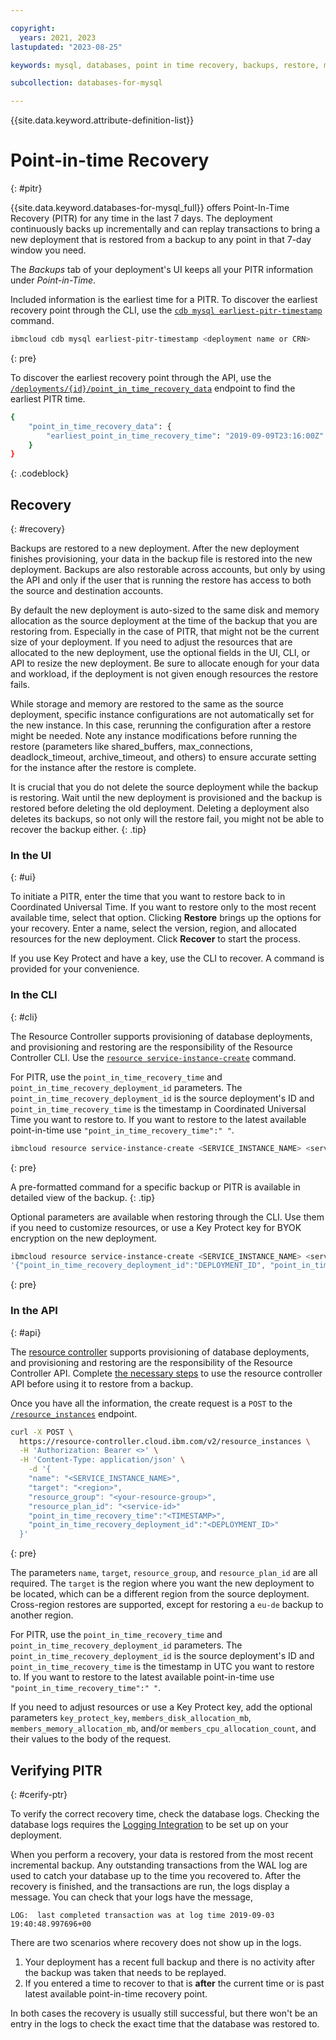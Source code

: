```yaml
---

copyright:
  years: 2021, 2023
lastupdated: "2023-08-25"

keywords: mysql, databases, point in time recovery, backups, restore, mysql pitr, mysql recovery

subcollection: databases-for-mysql

---
```


{{site.data.keyword.attribute-definition-list}}

# Point-in-time Recovery
{: #pitr}

{{site.data.keyword.databases-for-mysql_full}} offers Point-In-Time Recovery (PITR) for any time in the last 7 days. The deployment continuously backs up incrementally and can replay transactions to bring a new deployment that is restored from a backup to any point in that 7-day window you need.

The _Backups_ tab of your deployment's UI keeps all your PITR information under _Point-in-Time_.

Included information is the earliest time for a PITR. To discover the earliest recovery point through the CLI, use the [`cdb mysql earliest-pitr-timestamp`](/docs/databases-cli-plugin?topic=databases-cli-plugin-cdb-reference#MySql-earliest-pitr-timestamp) command.
```sh
ibmcloud cdb mysql earliest-pitr-timestamp <deployment name or CRN>
```
{: pre}

To discover the earliest recovery point through the API, use the [`/deployments/{id}/point_in_time_recovery_data`](/apidocs/cloud-databases-api/cloud-databases-api-v5#getpitrdata) endpoint to find the earliest PITR time. 
```sh
{
    "point_in_time_recovery_data": {
        "earliest_point_in_time_recovery_time": "2019-09-09T23:16:00Z"
    }
}
```
{: .codeblock}

## Recovery
{: #recovery}

Backups are restored to a new deployment. After the new deployment finishes provisioning, your data in the backup file is restored into the new deployment. Backups are also restorable across accounts, but only by using the API and only if the user that is running the restore has access to both the source and destination accounts. 

By default the new deployment is auto-sized to the same disk and memory allocation as the source deployment at the time of the backup that you are restoring from. Especially in the case of PITR, that might not be the current size of your deployment. If you need to adjust the resources that are allocated to the new deployment, use the optional fields in the UI, CLI, or API to resize the new deployment. Be sure to allocate enough for your data and workload, if the deployment is not given enough resources the restore fails.

While storage and memory are restored to the same as the source deployment, specific instance configurations are not automatically set for the new instance. In this case, rerunning the configuration after a restore might be needed. Note any instance modifications before running the restore (parameters like shared_buffers, max_connections, deadlock_timeout, archive_timeout, and others) to ensure accurate setting for the instance after the restore is complete.

It is crucial that you do not delete the source deployment while the backup is restoring. Wait until the new deployment is provisioned and the backup is restored before deleting the old deployment. Deleting a deployment also deletes its backups, so not only will the restore fail, you might not be able to recover the backup either.
{: .tip}

### In the UI
{: #ui}

To initiate a PITR, enter the time that you want to restore back to in Coordinated Universal Time. If you want to restore only to the most recent available time, select that option. Clicking **Restore** brings up the options for your recovery. Enter a name, select the version, region, and allocated resources for the new deployment. Click **Recover** to start the process.

If you use Key Protect and have a key, use the CLI to recover. A command is provided for your convenience.

### In the CLI
{: #cli}

The Resource Controller supports provisioning of database deployments, and provisioning and restoring are the responsibility of the Resource Controller CLI. Use the [`resource service-instance-create`](/docs/cli?topic=cli-ibmcloud_commands_resource#ibmcloud_resource_service_instance_create) command.

For PITR, use the `point_in_time_recovery_time` and `point_in_time_recovery_deployment_id` parameters. The `point_in_time_recovery_deployment_id` is the source deployment's ID and `point_in_time_recovery_time` is the timestamp in Coordinated Universal Time you want to restore to. If you want to restore to the latest available point-in-time use `"point_in_time_recovery_time":" "`.

```sh
ibmcloud resource service-instance-create <SERVICE_INSTANCE_NAME> <service-id> <region> -p '{"point_in_time_recovery_deployment_id":"DEPLOYMENT_ID", "point_in_time_recovery_time":"TIMESTAMP"}'
```
{: pre}

A pre-formatted command for a specific backup or PITR is available in detailed view of the backup.
{: .tip}

Optional parameters are available when restoring through the CLI. Use them if you need to customize resources, or use a Key Protect key for BYOK encryption on the new deployment.

```sh
ibmcloud resource service-instance-create <SERVICE_INSTANCE_NAME> <service-id> standard <region> <--service-endpoints SERVICE_ENDPOINTS_TYPE> -p
'{"point_in_time_recovery_deployment_id":"DEPLOYMENT_ID", "point_in_time_recovery_time":"TIMESTAMP","key_protect_key":"KEY_PROTECT_KEY_CRN", "members_disk_allocation_mb":"DESIRED_DISK_IN_MB", "members_memory_allocation_mb":"DESIRED_MEMORY_IN_MB", "members_cpu_allocation_count":"NUMBER_OF_CORES"}'
```
{: pre}

### In the API
{: #api}

The [resource controller](https://cloud.ibm.com/apidocs/resource-controller/resource-controller) supports provisioning of database deployments, and provisioning and restoring are the responsibility of the Resource Controller API. Complete [the necessary steps](/docs/databases-for-mysql?topic=databases-for-mysql-provisioning&interface=api#provision-controller-api) to use the resource controller API before using it to restore from a backup.

Once you have all the information, the create request is a `POST` to the [`/resource_instances`](https://{DomainName}/apidocs/resource-controller#create-provision-a-new-resource-instance) endpoint.

```sh
curl -X POST \
  https://resource-controller.cloud.ibm.com/v2/resource_instances \
  -H 'Authorization: Bearer <>' \
  -H 'Content-Type: application/json' \
    -d '{
    "name": "<SERVICE_INSTANCE_NAME>",
    "target": "<region>",
    "resource_group": "<your-resource-group>",
    "resource_plan_id": "<service-id>"
    "point_in_time_recovery_time":"<TIMESTAMP>",
    "point_in_time_recovery_deployment_id":"<DEPLOYMENT_ID>"
  }'
```
{: pre}

The parameters `name`, `target`, `resource_group`, and `resource_plan_id` are all required. The `target` is the region where you want the new deployment to be located, which can be a different region from the source deployment. Cross-region restores are supported, except for restoring a `eu-de` backup to another region.

For PITR, use the `point_in_time_recovery_time` and `point_in_time_recovery_deployment_id` parameters. The `point_in_time_recovery_deployment_id` is the source deployment's ID and `point_in_time_recovery_time` is the timestamp in UTC you want to restore to. If you want to restore to the latest available point-in-time use `"point_in_time_recovery_time":" "`.

If you need to adjust resources or use a Key Protect key, add the optional parameters `key_protect_key`, `members_disk_allocation_mb`, `members_memory_allocation_mb`, and/or `members_cpu_allocation_count`, and their values to the body of the request.

## Verifying PITR
{: #cerify-ptr}

To verify the correct recovery time, check the database logs. Checking the database logs requires the [Logging Integration](/docs/databases-for-mysql?topic=cloud-databases-logging) to be set up on your deployment.

When you perform a recovery, your data is restored from the most recent incremental backup. Any outstanding transactions from the WAL log are used to catch your database up to the time you recovered to. After the recovery is finished, and the transactions are run, the logs display a message. You can check that your logs have the message,

```text
LOG:  last completed transaction was at log time 2019-09-03 19:40:48.997696+00
```

There are two scenarios where recovery does not show up in the logs. 
1. Your deployment has a recent full backup and there is no activity after the backup was taken that needs to be replayed.
2. If you entered a time to recover to that is **after** the current time or is past latest available point-in-time recovery point.

In both cases the recovery is usually still successful, but there won't be an entry in the logs to check the exact time that the database was restored to.
